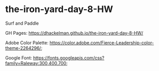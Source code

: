 # the-iron-yard-day-8-HW
Surf and Paddle

GH Pages: https://dhackelman.github.io/the-iron-yard-day-8-HW/

Adobe Color Palette: https://color.adobe.com/Fierce-Leadership-color-theme-2264296/;

Google Font: https://fonts.googleapis.com/css?family=Raleway:300,400,700;
